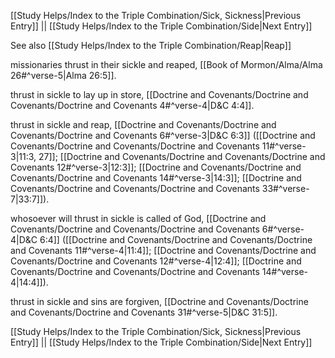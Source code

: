 [[Study Helps/Index to the Triple Combination/Sick, Sickness|Previous Entry]]  ||  [[Study Helps/Index to the Triple Combination/Side|Next Entry]]

 See also [[Study Helps/Index to the Triple Combination/Reap|Reap]]

 missionaries thrust in their sickle and reaped, [[Book of Mormon/Alma/Alma 26#^verse-5|Alma 26:5]].

 thrust in sickle to lay up in store, [[Doctrine and Covenants/Doctrine and Covenants/Doctrine and Covenants 4#^verse-4|D&C 4:4]].

 thrust in sickle and reap, [[Doctrine and Covenants/Doctrine and Covenants/Doctrine and Covenants 6#^verse-3|D&C 6:3]] ([[Doctrine and Covenants/Doctrine and Covenants/Doctrine and Covenants 11#^verse-3|11:3, 27]]; [[Doctrine and Covenants/Doctrine and Covenants/Doctrine and Covenants 12#^verse-3|12:3]]; [[Doctrine and Covenants/Doctrine and Covenants/Doctrine and Covenants 14#^verse-3|14:3]]; [[Doctrine and Covenants/Doctrine and Covenants/Doctrine and Covenants 33#^verse-7|33:7]]).

 whosoever will thrust in sickle is called of God, [[Doctrine and Covenants/Doctrine and Covenants/Doctrine and Covenants 6#^verse-4|D&C 6:4]] ([[Doctrine and Covenants/Doctrine and Covenants/Doctrine and Covenants 11#^verse-4|11:4]]; [[Doctrine and Covenants/Doctrine and Covenants/Doctrine and Covenants 12#^verse-4|12:4]]; [[Doctrine and Covenants/Doctrine and Covenants/Doctrine and Covenants 14#^verse-4|14:4]]).

 thrust in sickle and sins are forgiven, [[Doctrine and Covenants/Doctrine and Covenants/Doctrine and Covenants 31#^verse-5|D&C 31:5]].

[[Study Helps/Index to the Triple Combination/Sick, Sickness|Previous Entry]]  ||  [[Study Helps/Index to the Triple Combination/Side|Next Entry]]